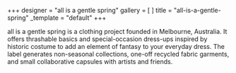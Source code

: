 +++
designer = "all is a gentle spring"
gallery = [ ]
title = "all-is-a-gentle-spring"
_template = "default"
+++

all is a gentle spring is a clothing project founded in Melbourne, Australia. It offers thrashable basics and special-occasion dress-ups inspired by historic costume to add an element of fantasy to your everyday dress. The label generates non-seasonal collections, one-off recycled fabric garments, and small collaborative capsules with artists and friends.
